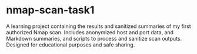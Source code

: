 # nmap-scan-task1
  A learning project containing the results and sanitized summaries of my first authorized Nmap scan. Includes anonymized host and port data, and Markdown summaries, and scripts to process and sanitize scan outputs. Designed for educational purposes and safe sharing.
